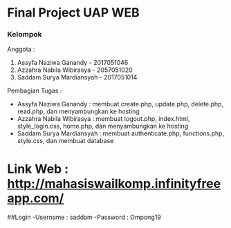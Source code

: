 # Final Project UAP WEB
### Kelompok 
Anggota : 
1. Assyfa Naziwa Ganandy      - 2017051046
2. Azzahra Nabila Wibirasya   - 2057051020
3. Saddam Surya Mardiansyah   - 2017051014

Pembagian Tugas :
- Assyfa Naziwa Ganandy        : membuat create.php, update.php, delete.php, read.php, dan menyambungkan ke hosting
- Azzahra Nabila Wibirasya     : membuat logout.php, index.html, style_login.css, home.php, dan menyambungkan ke hosting
- Saddam Surya Mardiansyah     : membuat authenticate.php, functions.php, style.css, dan membuat database

# Link Web : http://mahasiswailkomp.infinityfreeapp.com/

##Login
-Username : saddam
-Password : Ompong19
